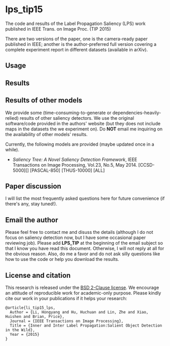 # lps_tip15
The code and results of the Label Propagation Saliency (LPS) work published in IEEE Trans. on Image Proc. (TIP 2015)

There are two versions of the paper, one is the camera-ready paper published in IEEE; another is the author-preferred full version covering a complete experiment report in different datasets (available in arXiv).

## Usage

## Results

## Results of other models
We provide some (time-consuming-to-generate or dependencies-heavily-relied) results of other saliency detectors. We use the original software/code provided in the authors' website (but they does not include maps in the datasets the we experiment on). Do **NOT** email me inquiring on the availability of other models' results.

Currently, the following models are provided (maybe updated once in a while).
* *Saliency Tree: A Novel Saliency Detection Framework*, IEEE Transactions on Image Processing, Vol.23, No.5, May 2014. [CCSD-5000][] [PASCAL-850] [THUS-10000] [ALL]



## Paper discussion
I will list the most frequently asked questions here for future convenience (if there's any, stay tuned!). 

## Email the author
Please feel free to contact me and disuss the details (although I do not focus on saliency detection now, but I have some occasional paper reviewing job). Please add **LPS_TIP** at the beginning of the email subject so that I know you have read this document. Otherwise, I will not reply at all for the obvious reason. Also, do me a favor and do not ask silly questions like how to use the code or help you download the results.

## License and citation
This research is released under the [BSD 2-Clause license](https://github.com/BVLC/caffe/blob/master/LICENSE). We encourage an attitude of reproducible work for academic-only purpose. Please kindly cite our work in your publications if it helps your research:

    @article{li_tip15_lps,
      Author = {Li, Hongyang and Hu, Huchuan and Lin, Zhe and Xiao, Huishen and Brian, Price},
      Journal = {IEEE Transactions on Image Processing},
      Title = {Inner and Inter Label Propagation:Salient Object Detection in the Wild},
      Year = {2015}
    }
